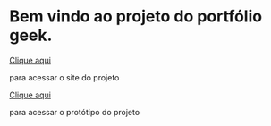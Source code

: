 <h1>Bem vindo ao projeto do portfólio geek.</h1>
<a href="https://guilherme-felicio.github.io/portfolio/">Clique aqui</a><p> para acessar o site do projeto</p>
<a href="https://www.figma.com/file/zjuMyhgSeqVItT8IduEr3o/Portif%C3%B3lio-geek?node-id=197%3A206">Clique aqui</a><p> para acessar o protótipo do projeto</p>
